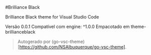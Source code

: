 #Brilliance Black

Brilliance Black theme for Visual Studio Code

Versão 0.0.1
Compatível com engine: ^1.0.0
Empacotado em theme-brillianceblack

> Autogerado por (go-vsc-theme)[https://github.com/NSAlbuquerque/go-vsc-theme].